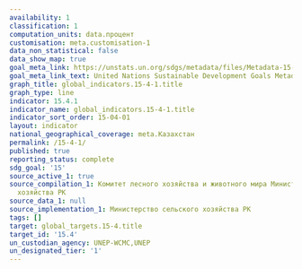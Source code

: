 ```yaml
---
availability: 1
classification: 1
computation_units: data.процент
customisation: meta.customisation-1
data_non_statistical: false
data_show_map: true
goal_meta_link: https://unstats.un.org/sdgs/metadata/files/Metadata-15-04-01.pdf
goal_meta_link_text: United Nations Sustainable Development Goals Metadata (pdf 456kB)
graph_title: global_indicators.15-4-1.title
graph_type: line
indicator: 15.4.1
indicator_name: global_indicators.15-4-1.title
indicator_sort_order: 15-04-01
layout: indicator
national_geographical_coverage: meta.Казахстан
permalink: /15-4-1/
published: true
reporting_status: complete
sdg_goal: '15'
source_active_1: true
source_compilation_1: Комитет лесного хозяйства и животного мира Министерство сельского
  хозяйства РК
source_data_1: null
source_implementation_1: Министерство сельского хозяйства РК
tags: []
target: global_targets.15-4.title
target_id: '15.4'
un_custodian_agency: UNEP-WCMC,UNEP
un_designated_tier: '1'
---
```

